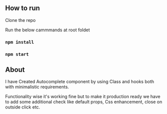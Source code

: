 ## How to run

Clone the repo

Run the below cammmands at root foldet

### `npm install`

### `npm start`


## About 

I have Created Autocomplete component by using Class and hooks both with minimalistic requirements.

Functionality wise it's working fine but to make it production ready we have to add some additional check like default props,
Css enhancement, close on outside click etc.